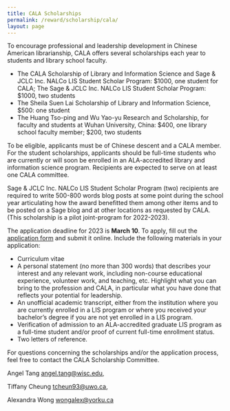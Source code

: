 ```yaml
---
title: CALA Scholarships
permalink: /reward/scholarship/cala/
layout: page
---
```

To encourage professional and leadership development in Chinese American librarianship, CALA offers several scholarships each year to students and library school faculty.

+ The CALA Scholarship of Library and Information Science and Sage & JCLC Inc. NALCo LIS Student Scholar Program: $1000, one student for CALA; The Sage & JCLC Inc. NALCo LIS Student Scholar Program: $1000, two students
+ The Sheila Suen Lai Scholarship of Library and Information Science, $500: one student
+ The Huang Tso-ping and Wu Yao-yu Research and Scholarship, for faculty and students at Wuhan University, China: $400, one library school faculty member; $200, two students

To be eligible, applicants must be of Chinese descent and a CALA member. For the student scholarships, applicants should be full-time students who are currently or will soon be enrolled in an ALA-accredited library and information science program. Recipients are expected to serve on at least one CALA committee.

Sage & JCLC Inc. NALCo LIS Student Scholar Program (two) recipients are required to write 500-800 words blog posts at some point during the school year articulating how the award benefitted them among other items and to be posted on a Sage blog and at other locations as requested by CALA. (This scholarship is a pilot joint-program for 2022-2023).

The application deadline for 2023 is **March 10**. To apply, fill out the [application form](https://docs.google.com/forms/d/e/1FAIpQLSeMJhd7mRS7PjtKtQcXHkmHZ4hNwJDDZLQsB78qUG9GsqFqLw/viewform) and submit it online. Include the following materials in your application:

+ Curriculum vitae
+ A personal statement (no more than 300 words) that describes your interest and any relevant work, including non-course educational experience, volunteer work, and teaching, etc. Highlight what you can bring to the profession and CALA, in particular what you have done that reflects your potential for leadership. 
+ An unofficial academic transcript, either from the institution where you are currently enrolled in a LIS program or where you received your bachelor’s degree if you are not yet enrolled in a LIS program.
+ Verification of admission to an ALA-accredited graduate LIS program as a full-time student and/or proof of current full-time enrollment status. 
+ Two letters of reference. 


For questions concerning the scholarships and/or the application process, feel free to contact the CALA Scholarship Committee.


Angel Tang [angel.tang@wisc.edu](mailto:angel.tang@wisc.edu), 

Tiffany Cheung [tcheun93@uwo.ca](mailto:tcheun93@uwo.ca), 

Alexandra Wong [wongalex@yorku.ca](mailto:wongalex@yorku.ca)
